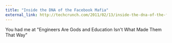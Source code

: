 ```yaml
---
title: "Inside the DNA of the Facebook Mafia"
external_link: http://techcrunch.com/2011/02/13/inside-the-dna-of-the-facebook-mafia/
---
```

You had me at "Engineers Are Gods and Education Isn't What Made Them That Way"

